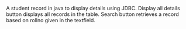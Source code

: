 
A student record in java to display details using JDBC.
Display all details button displays all records in the table.
Search button retrieves a record based on rollno given in the textfield.
